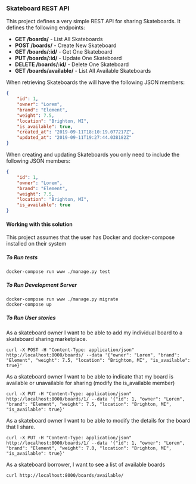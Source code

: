 ### Skateboard REST API

This project defines a very simple REST API for sharing Skateboards. It defines the following endpoints:

- **GET /boards/** - List All Skateboards
- **POST /boards/** - Create New Skateboard
- **GET /boards/:id/** - Get One Skateboard
- **PUT /boards/:id/** - Update One Skateboard
- **DELETE /boards/:id/** - Delete One Skateboard
- **GET /boards/available/** - List All Available Skateboards

When retrieving Skateboards the will have the following JSON members:
```json
{
    "id": 1,
    "owner": "Lorem",
    "brand": "Element",
    "weight": 7.5,
    "location": "Brighton, MI",
    "is_available": true,
    "created_at": "2019-09-11T18:10:19.077217Z",
    "updated_at": "2019-09-11T19:27:44.038182Z"
}
```

When creating and updating Skateboards you only need to include the following JSON members:
```json
{
    "id": 1,
    "owner": "Lorem",
    "brand": "Element",
    "weight": 7.5,
    "location": "Brighton, MI",
    "is_available": true
}
```

#### Working with this solution

This project assumes that the user has Docker and docker-compose installed on their system

##### To Run tests

```shell
docker-compose run www ./manage.py test
```

##### To Run Development Server

```shell
docker-compose run www ./manage.py migrate
docker-compose up
```

##### To Run User stories
As a skateboard owner I want to be able to add my individual board to a skateboard sharing marketplace.
```shell
curl -X POST -H "Content-Type: application/json" http://localhost:8000/boards/ --data '{"owner": "Lorem", "brand": "Element", "weight": 7.5, "location": "Brighton, MI", "is_available": true}'
```
As a skateboard owner I want to be able to indicate that my board is available or unavailable for sharing (modify the is_available member)
```shell
curl -X PUT -H "Content-Type: application/json" http://localhost:8000/boards/1/ --data '{"id": 1, "owner": "Lorem", "brand": "Element", "weight": 7.5, "location": "Brighton, MI", "is_available": true}'
```
As a skateboard owner I want to be able to modify the details for the board that I share.
```shell
curl -X PUT -H "Content-Type: application/json" http://localhost:8000/boards/1/ --data '{"id": 1, "owner": "Lorem", "brand": "Element", "weight": 7.0, "location": "Brighton, MI", "is_available": true}'
```
As a skateboard borrower, I want to see a list of available boards
```shell
curl http://localhost:8000/boards/available/
```
